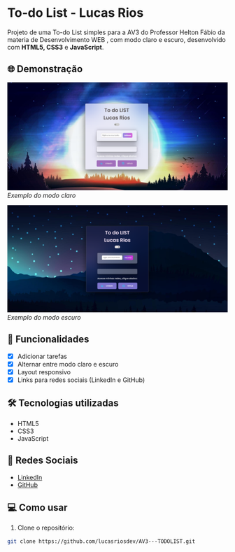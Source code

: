 
# To-do List - Lucas Rios  

Projeto de uma To-do List simples para a AV3 do Professor Helton Fábio da materia de Desenvolvimento WEB , com modo claro e escuro, desenvolvido com **HTML5, CSS3** e **JavaScript**.  

## 🌐 Demonstração  

![To-do List Captura de tela](https://github.com/lucasriosdev/AV3---TODOLIST/blob/main/assets/CAPTURA%20DE%20TELA%20-%20CLARO.png?raw=true)  
*Exemplo do modo claro*  

![To-do List Captura de tela](https://github.com/lucasriosdev/AV3---TODOLIST/blob/main/assets/CAPTURA%20DE%20TELA%20-%20ESCURO.png?raw=true)  
*Exemplo do modo escuro*  

## 🚀 Funcionalidades  

- [x] Adicionar tarefas  
- [x] Alternar entre modo claro e escuro  
- [x] Layout responsivo  
- [x] Links para redes sociais (LinkedIn e GitHub)  

## 🛠️ Tecnologias utilizadas  

- HTML5  
- CSS3  
- JavaScript  

## 🔗 Redes Sociais  

- [LinkedIn](https://www.linkedin.com/in/lucas-rios-3a8127210/)  
- [GitHub](https://github.com/lucasriosdev)  

## 💻 Como usar  

1. Clone o repositório:  
```bash
git clone https://github.com/lucasriosdev/AV3---TODOLIST.git


